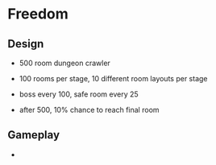 # Freedom

## Design
- 500 room dungeon crawler

- 100 rooms per stage, 10 different room layouts per stage

- boss every 100, safe room every 25

- after 500, 10% chance to reach final room

## Gameplay
- 
